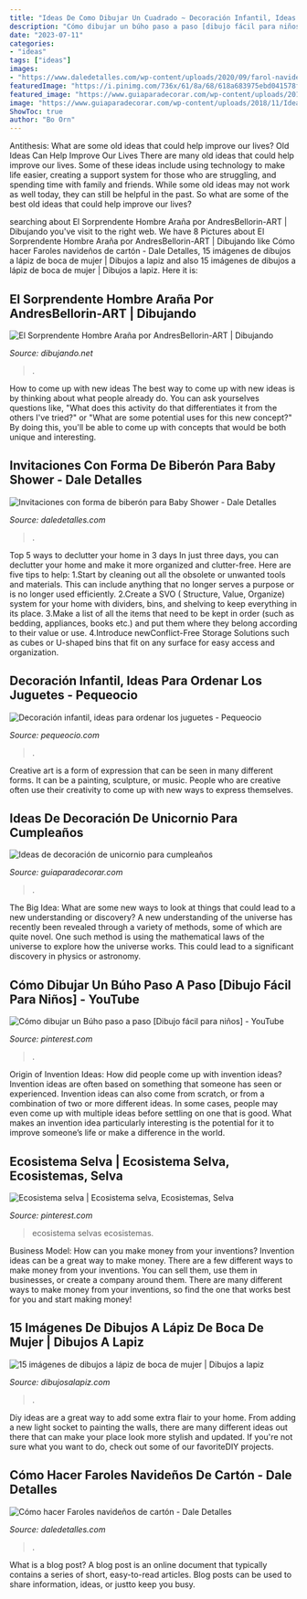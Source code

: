 ```yaml
---
title: "Ideas De Como Dibujar Un Cuadrado ~ Decoración Infantil, Ideas Para Ordenar Los Juguetes"
description: "Cómo dibujar un búho paso a paso [dibujo fácil para niños]"
date: "2023-07-11"
categories:
- "ideas"
tags: ["ideas"]
images:
- "https://www.daledetalles.com/wp-content/uploads/2020/09/farol-navideno-4.jpg"
featuredImage: "https://i.pinimg.com/736x/61/8a/68/618a683975ebd041578fc6194828fdbd.jpg"
featured_image: "https://www.guiaparadecorar.com/wp-content/uploads/2018/11/Ideas-de-decoracion-de-unicornio1.jpg"
image: "https://www.guiaparadecorar.com/wp-content/uploads/2018/11/Ideas-de-decoracion-de-unicornio1.jpg"
ShowToc: true
author: "Bo Orn"
---
```



Antithesis: What are some old ideas that could help improve our lives?
Old Ideas Can Help Improve Our Lives
There are many old ideas that could help improve our lives. Some of these ideas include using technology to make life easier, creating a support system for those who are struggling, and spending time with family and friends. While some old ideas may not work as well today, they can still be helpful in the past. So what are some of the best old ideas that could help improve our lives?

	

		
searching about El Sorprendente Hombre Araña por AndresBellorin-ART | Dibujando you've visit to the right web. We have 8 Pictures about El Sorprendente Hombre Araña por AndresBellorin-ART | Dibujando like Cómo hacer Faroles navideños de cartón - Dale Detalles, 15 imágenes de dibujos a lápiz de boca de mujer | Dibujos a lapiz and also 15 imágenes de dibujos a lápiz de boca de mujer | Dibujos a lapiz. Here it is:
		
    
## El Sorprendente Hombre Araña Por AndresBellorin-ART | Dibujando

<img loading=lazy src="http://dibujando.net/files/fs/p/i/2014/142/el_sorprendente_hombre_arana_79379.jpg" onerror="this.onerror=null;this.src='https://tse2.mm.bing.net/th?id=OIP.vG3ATpT63BKfbHbhz3o09AHaJy&amp;pid=15.1';" alt="El Sorprendente Hombre Araña por AndresBellorin-ART | Dibujando">

_Source: dibujando.net_

>. 

	

How to come up with new ideas
The best way to come up with new ideas is by thinking about what people already do. You can ask yourselves questions like, "What does this activity do that differentiates it from the others I've tried?" or "What are some potential uses for this new concept?" By doing this, you'll be able to come up with concepts that would be both unique and interesting.

    
## Invitaciones Con Forma De Biberón Para Baby Shower - Dale Detalles

<img loading=lazy src="https://i0.wp.com/www.daledetalles.com/wp-content/uploads/2017/09/invitacion-para-baby-shower12.jpg?resize=501%2C376" onerror="this.onerror=null;this.src='https://tse1.mm.bing.net/th?id=OIP.AG4DBv-Bd7yp1b0nt-oxZAHaFj&amp;pid=15.1';" alt="Invitaciones con forma de biberón para Baby Shower - Dale Detalles">

_Source: daledetalles.com_

>. 

	

Top 5 ways to declutter your home in 3 days
In just three days, you can declutter your home and make it more organized and clutter-free. Here are five tips to help:
1.Start by cleaning out all the obsolete or unwanted tools and materials. This can include anything that no longer serves a purpose or is no longer used efficiently.
2.Create a SVO ( Structure, Value, Organize) system for your home with dividers, bins, and shelving to keep everything in its place.
3.Make a list of all the items that need to be kept in order (such as bedding, appliances, books etc.) and put them where they belong according to their value or use.
4.Introduce newConflict-Free Storage Solutions such as cubes or U-shaped bins that fit on any surface for easy access and organization.      
    
## Decoración Infantil, Ideas Para Ordenar Los Juguetes - Pequeocio

<img loading=lazy src="http://www.pequeocio.com/wp-content/uploads/2015/06/decoracion-infantil-1.jpg" onerror="this.onerror=null;this.src='https://tse4.mm.bing.net/th?id=OIP.XwX_2L6tNQu0hrzD1AXcPAHaLH&amp;pid=15.1';" alt="Decoración infantil, ideas para ordenar los juguetes - Pequeocio">

_Source: pequeocio.com_

>. 

	

Creative art is a form of expression that can be seen in many different forms. It can be a painting, sculpture, or music. People who are creative often use their creativity to come up with new ways to express themselves.

    
## Ideas De Decoración De Unicornio Para Cumpleaños

<img loading=lazy src="https://www.guiaparadecorar.com/wp-content/uploads/2018/11/Ideas-de-decoracion-de-unicornio1.jpg" onerror="this.onerror=null;this.src='https://tse3.mm.bing.net/th?id=OIP.175s3m4QRcLQAI5D1K4dlgHaLH&amp;pid=15.1';" alt="Ideas de decoración de unicornio para cumpleaños">

_Source: guiaparadecorar.com_

>. 

	

The Big Idea: What are some new ways to look at things that could lead to a new understanding or discovery?
A new understanding of the universe has recently been revealed through a variety of methods, some of which are quite novel. One such method is using the mathematical laws of the universe to explore how the universe works. This could lead to a significant discovery in physics or astronomy.

    
## Cómo Dibujar Un Búho Paso A Paso [Dibujo Fácil Para Niños] - YouTube

<img loading=lazy src="https://i.pinimg.com/736x/61/8a/68/618a683975ebd041578fc6194828fdbd.jpg" onerror="this.onerror=null;this.src='https://tse2.mm.bing.net/th?id=OIP.APee1Qj0vnJN-Vh88BUWQAAAAA&amp;pid=15.1';" alt="Cómo dibujar un Búho paso a paso [Dibujo fácil para niños] - YouTube">

_Source: pinterest.com_

>. 

	

Origin of Invention Ideas: How did people come up with invention ideas?
Invention ideas are often based on something that someone has seen or experienced. Invention ideas can also come from scratch, or from a combination of two or more different ideas. In some cases, people may even come up with multiple ideas before settling on one that is good. What makes an invention idea particularly interesting is the potential for it to improve someone’s life or make a difference in the world.

    
## Ecosistema Selva | Ecosistema Selva, Ecosistemas, Selva

<img loading=lazy src="https://i.pinimg.com/736x/05/00/2a/05002aed3f78e6a507fae0908a812c11.jpg" onerror="this.onerror=null;this.src='https://tse1.mm.bing.net/th?id=OIP.BDEUaL8CxML20oMH_bLT3gHaFj&amp;pid=15.1';" alt="Ecosistema selva | Ecosistema selva, Ecosistemas, Selva">

_Source: pinterest.com_

>ecosistema selvas ecosistemas. 

	

Business Model: How can you make money from your inventions?
Invention ideas can be a great way to make money. There are a few different ways to make money from your inventions. You can sell them, use them in businesses, or create a company around them. There are many different ways to make money from your inventions, so find the one that works best for you and start making money!

    
## 15 Imágenes De Dibujos A Lápiz De Boca De Mujer | Dibujos A Lapiz

<img loading=lazy src="https://dibujosalapiz.com/wp-content/uploads/2014/12/15-imágenes-de-dibujos-a-lápiz-de-boca-de-mujer-4.jpg" onerror="this.onerror=null;this.src='https://tse2.mm.bing.net/th?id=OIP.LOHUtgRsIoDxcDQ1Mg32pwHaLm&amp;pid=15.1';" alt="15 imágenes de dibujos a lápiz de boca de mujer | Dibujos a lapiz">

_Source: dibujosalapiz.com_

>. 

	

Diy ideas are a great way to add some extra flair to your home. From adding a new light socket to painting the walls, there are many different ideas out there that can make your place look more stylish and updated. If you're not sure what you want to do, check out some of our favoriteDIY projects.

    
## Cómo Hacer Faroles Navideños De Cartón - Dale Detalles

<img loading=lazy src="https://www.daledetalles.com/wp-content/uploads/2020/09/farol-navideno-4.jpg" onerror="this.onerror=null;this.src='https://tse2.mm.bing.net/th?id=OIP.TrGPl7RrdyZv6myZQ0fLdwHaJ5&amp;pid=15.1';" alt="Cómo hacer Faroles navideños de cartón - Dale Detalles">

_Source: daledetalles.com_

>. 

	

What is a blog post?
A blog post is an online document that typically contains a series of short, easy-to-read articles. Blog posts can be used to share information, ideas, or justto keep you busy.


